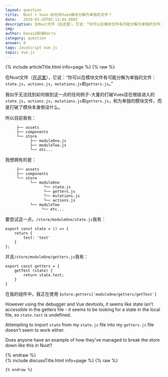 ```yaml
---
layout: question
title:  Nuxt + Vuex-如何将Vuex模块分解为单独的文件？
date:   2020-03-20T05:11:44.000Z
description: 在Nuxt文件（在这里），它说：“你可以在模块文件有可能分解为单独的文件：state.js，actions.js，mutations.js和getters...
img: 
author: Davaid前端Harry
category: question
answer: 0
tags: JavaScript Vue.js
topic: Vue.js
---
```

<div class="article-root">
  <div class="article">
    {% include articleTitle.html info=page %}
    {% raw %}
    <div class="article-content"><p><font style="vertical-align: inherit;"><font style="vertical-align: inherit;">在Nuxt文件（</font></font><a href="https://nuxtjs.org/guide/vuex-store/#module-files" rel="noreferrer"><font style="vertical-align: inherit;"><font style="vertical-align: inherit;">在这里</font></font></a><font style="vertical-align: inherit;"><font style="vertical-align: inherit;">），它说：“你可以在模块文件有可能分解为单独的文件：</font></font><code>state.js</code><font style="vertical-align: inherit;"><font style="vertical-align: inherit;">，</font></font><code>actions.js</code><font style="vertical-align: inherit;"><font style="vertical-align: inherit;">，</font></font><code>mutations.js</code><font style="vertical-align: inherit;"><font style="vertical-align: inherit;">和</font></font><code>getters.js</code><font style="vertical-align: inherit;"><font style="vertical-align: inherit;">。”</font></font></p>

<p><font style="vertical-align: inherit;"><font style="vertical-align: inherit;">我似乎无法找到如何做到这一点的任何例子-大量的打破Vuex店在根级进入的</font></font><code>state.js</code><font style="vertical-align: inherit;"><font style="vertical-align: inherit;">，</font></font><code>actions.js</code><font style="vertical-align: inherit;"><font style="vertical-align: inherit;">，</font></font><code>mutations.js</code><font style="vertical-align: inherit;"><font style="vertical-align: inherit;">和</font></font><code>getters.js</code><font style="vertical-align: inherit;"><font style="vertical-align: inherit;">，和为单独的模块文件，而是打破了模块本身倒没什么。</font></font></p>

<p><font style="vertical-align: inherit;"><font style="vertical-align: inherit;">所以目前我有：</font></font></p>

<pre><code>     ├── assets<font></font>
     ├── components<font></font>
     └── store<font></font>
           ├── moduleOne.js<font></font>
           ├── moduleTwo.js<font></font>
           └── etc...<font></font>
</code></pre>

<p><font style="vertical-align: inherit;"><font style="vertical-align: inherit;">我想拥有的是：</font></font></p>

<pre><code>     ├── assets<font></font>
     ├── components<font></font>
     └── store<font></font>
           └── moduleOne<font></font>
                 └── state.js<font></font>
                 └── getters.js<font></font>
                 └── mutations.js<font></font>
                 └── actions.js<font></font>
           └── moduleTwo<font></font>
                └── etc...<font></font>
</code></pre>

<p><font style="vertical-align: inherit;"><font style="vertical-align: inherit;">要尝试这一点，</font></font><code>/store/moduleOne/state.js</code><font style="vertical-align: inherit;"><font style="vertical-align: inherit;">我有：</font></font></p>

<pre><code>export const state = () =&gt; {<font></font>
    return {<font></font>
        test: 'test'<font></font>
    }<font></font>
};<font></font>
</code></pre>

<p><font style="vertical-align: inherit;"><font style="vertical-align: inherit;">并且</font></font><code>/store/moduleOne/getters.js</code><font style="vertical-align: inherit;"><font style="vertical-align: inherit;">我有：</font></font></p>

<pre><code>export const getters = {<font></font>
    getTest (state) {<font></font>
        return state.test;<font></font>
    }<font></font>
}<font></font>
</code></pre>

<p><font style="vertical-align: inherit;"><font style="vertical-align: inherit;">在我的组件中，我正在使用 </font></font><code>$store.getters['moduleOne/getters/getTest']</code></p>

<p>However using the debugger and Vue devtools, it seems like state isn't accessible in the getters file - it seems to be looking for a state in the local file, so <code>state.test</code> is undefined.</p>

<p>Attempting to import <code>state</code> from my <code>state.js</code> file into my <code>getters.js</code> file doesn't seem to work either.</p>

<p>Does anyone have an example of how they've managed to break the store down like this in Nuxt?</p></div>
    {% endraw %}
  </div>

  <div class="discuss-wrapper">
    {% include discussTitle.html info=page %}
    {% raw %}
    
    {% endraw %}
  </div>
<div>

